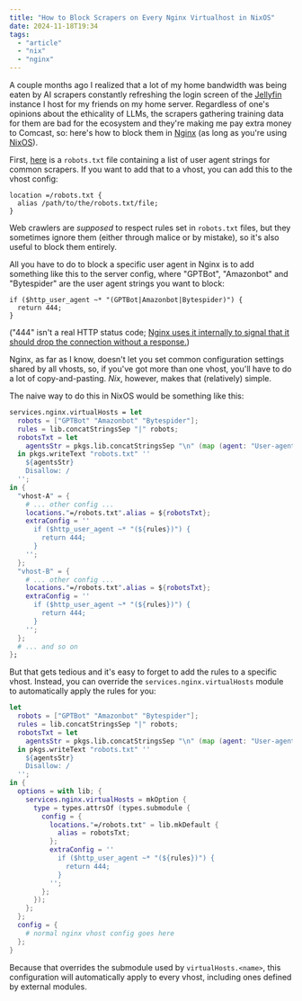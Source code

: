 ```yaml
---
title: "How to Block Scrapers on Every Nginx Virtualhost in NixOS"
date: 2024-11-18T19:34
tags:
  - "article"
  - "nix"
  - "nginx"
---
```


A couple months ago I realized that a lot of my home bandwidth was being eaten by AI scrapers constantly refreshing the login screen of the [Jellyfin](https://jellyfin.org) instance I host for my friends on my home server. Regardless of one's opinions about the ethicality of LLMs, the scrapers gathering training data for them are bad for the ecosystem and they're making me pay extra money to Comcast, so: here's how to block them in [Nginx](https://nginx.org/) (as long as you're using [NixOS](https://nixos.org)).

First, [here](https://github.com/ai-robots-txt/ai.robots.txt/blob/main/robots.txt) is a `robots.txt` file containing a list of user agent strings for common scrapers. If you want to add that to a vhost, you can add this to the vhost config:
```
location =/robots.txt {
  alias /path/to/the/robots.txt/file;
}
```

Web crawlers are *supposed* to respect rules set in `robots.txt` files, but they sometimes ignore them (either through malice or by mistake), so it's also useful to block them entirely.

All you have to do to block a specific user agent in Nginx is to add something like this to the server config, where "GPTBot", "Amazonbot" and "Bytespider" are the user agent strings you want to block:
```
if ($http_user_agent ~* "(GPTBot|Amazonbot|Bytespider)") {
  return 444;
}
```
("444" isn't a real HTTP status code; [Nginx uses it internally to signal that it should drop the connection without a response.](https://nginx.org/en/docs/http/request_processing.html))

Nginx, as far as I know, doesn't let you set common configuration settings shared by all vhosts, so, if you've got more than one vhost, you'll have to do a lot of copy-and-pasting. *Nix*, however, makes that (relatively) simple.

The naive way to do this in NixOS would be something like this:
```nix
services.nginx.virtualHosts = let
  robots = ["GPTBot" "Amazonbot" "Bytespider"];
  rules = lib.concatStringsSep "|" robots;
  robotsTxt = let
    agentsStr = pkgs.lib.concatStringsSep "\n" (map (agent: "User-agent: ${agent}" robots));
  in pkgs.writeText "robots.txt" ''
    ${agentsStr}
    Disallow: /
  '';
in {
  "vhost-A" = {
    # ... other config ...
    locations."=/robots.txt".alias = ${robotsTxt};
    extraConfig = ''
      if ($http_user_agent ~* "(${rules})") {
        return 444;
      }
    '';
  };
  "vhost-B" = {
    # ... other config ...
    locations."=/robots.txt".alias = ${robotsTxt};
    extraConfig = ''
      if ($http_user_agent ~* "(${rules})") {
        return 444;
      }
    '';
  };
  # ... and so on
};
```

But that gets tedious and it's easy to forget to add the rules to a specific vhost. Instead, you can override the `services.nginx.virtualHosts` module to automatically apply the rules for you:
```nix
let
  robots = ["GPTBot" "Amazonbot" "Bytespider"];
  rules = lib.concatStringsSep "|" robots;
  robotsTxt = let
    agentsStr = pkgs.lib.concatStringsSep "\n" (map (agent: "User-agent: ${agent}" robots));
  in pkgs.writeText "robots.txt" ''
    ${agentsStr}
    Disallow: /
  '';
in {
  options = with lib; {
    services.nginx.virtualHosts = mkOption {
      type = types.attrsOf (types.submodule {
        config = {
          locations."=/robots.txt" = lib.mkDefault {
            alias = robotsTxt;
          };
          extraConfig = ''
            if ($http_user_agent ~* "(${rules})") {
              return 444;
            }
          '';
        };
      });
    };
  };
  config = {
    # normal nginx vhost config goes here
  };
}
```

Because that overrides the submodule used by `virtualHosts.<name>`, this configuration will automatically apply to every vhost, including ones defined by external modules.
